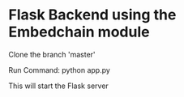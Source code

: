 # Flask Backend using the Embedchain module

Clone the branch 'master'

Run Command:
python app.py

This will start the Flask server
